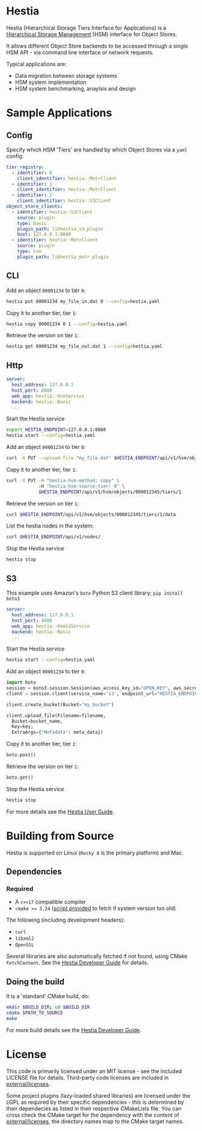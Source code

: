 # Hestia

Hestia (Hierarchical Storage Tiers Interface for Applications) is a [Hierarchical Storage Management](https://en.wikipedia.org/wiki/Hierarchical_storage_management) (HSM) interface for Object Stores.

It allows different Object Store backends to be accessed through a single HSM API - via command line interface or network requests.

Typical applications are:

* Data migration between storage systems
* HSM system implementation
* HSM system benchmarking, anaylsis and design

# Sample Applications

## Config 

Specify which HSM 'Tiers' are handled by which Object Stores via a `yaml` config:

```yaml
tier_registry:
  - identifier: 0
    client_identifier: hestia::MotrClient
  - identifier: 1
    client_identifier: hestia::MotrClient
  - identifier: 2
    client_identifier: hestia::S3Client
object_store_clients:
  - identifier: hestia::S3Client
    source: plugin
    type: basic
    plugin_path: libhestia_s3_plugin
    host: 127.0.0.1:8000
  - identifier: hestia::MotrClient
    source: plugin
    type: hsm
    plugin_path: libhestia_motr_plugin
```

## CLI

Add an object `00001234` to tier `0`:

```bash
hestia put 00001234 my_file_in.dat 0 --config=hestia.yaml
```

Copy it to another tier, tier `1`:

```bash
hestia copy 00001234 0 1 --config=hestia.yaml
```

Retrieve the version on tier `1`:

```bash
hestia get 00001234 my_file_out.dat 1 --config=hestia.yaml
```

## Http

```yaml
server:
  host_address: 127.0.0.1
  host_port: 8080
  web_app: hestia::HsmService
  backend: hestia::Basic
  ...
```

Start the Hestia service

```bash
export HESTIA_ENDPOINT=127.0.0.1:8080
hestia start --config=hestia.yaml
```

Add an object `00001234` to tier `0`:

```bash
curl -X PUT --upload-file "my_file.dat" $HESTIA_ENDPOINT/api/v1/hsm/objects/000012345/tiers/0
```

Copy it to another tier, tier `1`:

```bash
curl -X PUT -H "hestia-hsm-method: copy" \ 
            -H "hestia-hsm-source-tier: 0" \
            $HESTIA_ENDPOINT/api/v1/hsm/objects/000012345/tiers/1
```

Retrieve the version on tier `1`:

```bash
curl $HESTIA_ENDPOINT/api/v1/hsm/objects/000012345/tiers/1/data
```

List the hestia nodes in the system:

```bash
curl $HESTIA_ENDPOINT/api/v1/nodes/
```

Stop the Hestia service

```bash
hestia stop
```

## S3

This example uses Amazon's `boto` Python S3 client library: `pip install boto3`

```yaml
server:
  host_address: 127.0.0.1
  host_port: 8080
  web_app: hestia::HsmS3Service
  backend: hestia::Basic
  ...
```

Start the Hestia service

```bash
hestia start --config=hestia.yaml
```

Add an object `00001234` to tier `0`:

```python
import boto
session = boto3.session.Session(aws_access_key_id="OPEN_KEY", aws_secret_access_key="SECRET_KEY")
client = session.client(service_name='s3', endpoint_url="HESTIA_ENDPOINT")

client.create_bucket(Bucket="my_bucket")

client.upload_file(Filename=filename,
  Bucket=bucket_name,
  Key=key,
  ExtraArgs={"Metadata": meta_data})
```

Copy it to another tier, tier `1`:

```python
boto.post()
```

Retrieve the version on tier `1`:

```python
boto.get()
```

Stop the Hestia service

```python
hestia stop
```

For more details see the [Hestia User Guide](./doc/UserGuide.md).

# Building from Source

Hestia is supported on Linux (`Rocky 8` is the primary platform) and Mac. 

## Dependencies

### Required

* A `c++17` compatible compiler
* `cmake >= 3.24` ([script provided](infra/scripts/bootstrap_cmake.sh) to fetch if system version too old)

The following (including development headers):
* `curl`
* `libxml2`
* `OpenSSL` 

Several libraries are also automatically fetched if not found, using CMake `FetchContent`. See the [Hestia Developer Guide](./doc/DeveloperGuide.md) for details.

## Doing the build

It is a 'standard' CMake build, do:

```bash
mkdir $BUILD_DIR; cd $BUILD_DIR
cmake $PATH_TO_SOURCE
make
```

For more build details see the [Hestia Developer Guide](./doc/DeveloperGuide.md).

# License

This code is primarily licensed under an MIT license - see the included LICENSE file for details. Third-party code licenses are included in [external/licenses](external/licenses/).

Some project plugins (lazy-loaded shared libraries) are licensed under the LGPL as required by their specific dependencies - this is determined by their dependecies as listed in their respective CMakeLists file. You can cross check the CMake target for the dependency with the content of [external/licenses](external/licenses/), the directory names map to the CMake target names.
